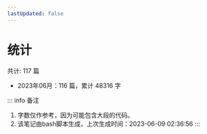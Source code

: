 ```yaml
---
lastUpdated: false
---
```


# 统计
共计: 117 篇

- 2023年06月：116 篇，累计 48316 字

::: info 备注
1. 字数仅作参考，因为可能包含大段的代码。
2. 该笔记由bash脚本生成，上次生成时间：2023-06-09 02:36:56
:::
